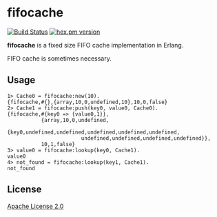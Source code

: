 fifocache
=====

[![Build Status](https://travis-ci.org/mururu/fifocache.svg?branch=master)](https://travis-ci.org/mururu/fifocache)
[![hex.pm version](https://img.shields.io/hexpm/v/fifocache.svg)](https://hex.pm/packages/fifocache)


**fifocache** is a fixed size FIFO cache implementation in Erlang.

FIFO cache is sometimes necessary.

## Usage

```
1> Cache0 = fifocache:new(10).
{fifocache,#{},{array,10,0,undefined,10},10,0,false}
2> Cache1 = fifocache:push(key0, value0, Cache0).
{fifocache,#{key0 => {value0,1}},
           {array,10,0,undefined,
                  {key0,undefined,undefined,undefined,undefined,undefined,
                        undefined,undefined,undefined,undefined}},
           10,1,false}
3> value0 = fifocache:lookup(key0, Cache1).
value0
4> not_found = fifocache:lookup(key1, Cache1).
not_found
```

## License
[Apache License 2.0](LICENSE)
